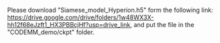 Please download "Siamese_model_Hyperion.h5" form the following link: 
<https://drive.google.com/drive/folders/1w48WX3X-hh12f68eJzft1_HX3PBBcjHf?usp=drive_link>, 
and put the file in the "CODEMM_demo/ckpt" folder.
